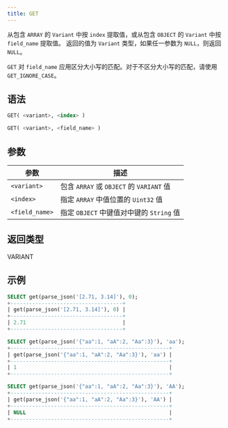 ```yaml
---
title: GET
---
```


从包含 `ARRAY` 的 `Variant` 中按 `index` 提取值，或从包含 `OBJECT` 的 `Variant` 中按 `field_name` 提取值。
返回的值为 `Variant` 类型，如果任一参数为 `NULL`，则返回 `NULL`。

`GET` 对 `field_name` 应用区分大小写的匹配。对于不区分大小写的匹配，请使用 `GET_IGNORE_CASE`。

## 语法

```sql
GET( <variant>, <index> )

GET( <variant>, <field_name> )
```

## 参数

| 参数           | 描述                                                         |
|----------------|--------------------------------------------------------------|
| `<variant>`    | 包含 `ARRAY` 或 `OBJECT` 的 `VARIANT` 值                     |
| `<index>`      | 指定 `ARRAY` 中值位置的 `Uint32` 值                          |
| `<field_name>` | 指定 `OBJECT` 中键值对中键的 `String` 值                     |

## 返回类型

VARIANT

## 示例

```sql
SELECT get(parse_json('[2.71, 3.14]'), 0);
+------------------------------------+
| get(parse_json('[2.71, 3.14]'), 0) |
+------------------------------------+
| 2.71                               |
+------------------------------------+

SELECT get(parse_json('{"aa":1, "aA":2, "Aa":3}'), 'aa');
+---------------------------------------------------+
| get(parse_json('{"aa":1, "aA":2, "Aa":3}'), 'aa') |
+---------------------------------------------------+
| 1                                                 |
+---------------------------------------------------+

SELECT get(parse_json('{"aa":1, "aA":2, "Aa":3}'), 'AA');
+---------------------------------------------------+
| get(parse_json('{"aa":1, "aA":2, "Aa":3}'), 'AA') |
+---------------------------------------------------+
| NULL                                              |
+---------------------------------------------------+
```
